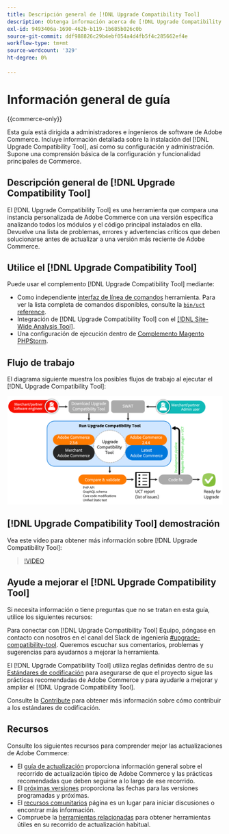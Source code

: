 ```yaml
---
title: Descripción general de [!DNL Upgrade Compatibility Tool]
description: Obtenga información acerca de [!DNL Upgrade Compatibility Tool] y cómo puede ayudarle con su proyecto de Adobe Commerce.
exl-id: 9493406a-1690-462b-b119-1b685b026c0b
source-git-commit: ddf988826c29b4ebf054a4d4fb5f4c285662ef4e
workflow-type: tm+mt
source-wordcount: '329'
ht-degree: 0%

---
```


# Información general de guía

{{commerce-only}}

Esta guía está dirigida a administradores e ingenieros de software de Adobe Commerce. Incluye información detallada sobre la instalación del [!DNL Upgrade Compatibility Tool], así como su configuración y administración. Supone una comprensión básica de la configuración y funcionalidad principales de Commerce.

## Descripción general de [!DNL Upgrade Compatibility Tool]

El [!DNL Upgrade Compatibility Tool] es una herramienta que compara una instancia personalizada de Adobe Commerce con una versión específica analizando todos los módulos y el código principal instalados en ella. Devuelve una lista de problemas, errores y advertencias críticos que deben solucionarse antes de actualizar a una versión más reciente de Adobe Commerce.

## Utilice el [!DNL Upgrade Compatibility Tool]

Puede usar el complemento [!DNL Upgrade Compatibility Tool] mediante:

- Como independiente [interfaz de línea de comandos](../upgrade-compatibility-tool/run.md) herramienta. Para ver la lista completa de comandos disponibles, consulte la [`bin/uct` reference](/help/reference/uct.md).
- Integración de [!DNL Upgrade Compatibility Tool] con el [[!DNL Site-Wide Analysis Tool]](../upgrade-compatibility-tool/integrate-analysis-tool.md).
- Una configuración de ejecución dentro de [Complemento Magento PHPStorm](../upgrade-compatibility-tool/run-configuration-phpstorm-plugin.md).

## Flujo de trabajo

El diagrama siguiente muestra los posibles flujos de trabajo al ejecutar el [!DNL Upgrade Compatibility Tool]:

![[!DNL Upgrade Compatibility Tool] Diagrama](../../assets/upgrade-guide/uct-diagram-v5.png)

## [!DNL Upgrade Compatibility Tool] demostración

Vea este vídeo para obtener más información sobre [!DNL Upgrade Compatibility Tool]:

>[!VIDEO](https://video.tv.adobe.com/v/341245?quality=12)

## Ayude a mejorar el [!DNL Upgrade Compatibility Tool]

Si necesita información o tiene preguntas que no se tratan en esta guía, utilice los siguientes recursos:

Para conectar con [!DNL Upgrade Compatibility Tool] Equipo, póngase en contacto con nosotros en el canal del Slack de ingeniería [#upgrade-compatibility-tool](https://magentocommeng.slack.com/archives/C019Y143U9F). Queremos escuchar sus comentarios, problemas y sugerencias para ayudarnos a mejorar la herramienta.

El [!DNL Upgrade Compatibility Tool] utiliza reglas definidas dentro de su [Estándares de codificación](https://developer.adobe.com/commerce/php/coding-standards/) para asegurarse de que el proyecto sigue las prácticas recomendadas de Adobe Commerce y para ayudarle a mejorar y ampliar el [!DNL Upgrade Compatibility Tool].

Consulte la [Contribute](https://developer.adobe.com/commerce/php/coding-standards/contributing/) para obtener más información sobre cómo contribuir a los estándares de codificación.

## Recursos

Consulte los siguientes recursos para comprender mejor las actualizaciones de Adobe Commerce:

- El [guía de actualización](../overview.md) proporciona información general sobre el recorrido de actualización típico de Adobe Commerce y las prácticas recomendadas que deben seguirse a lo largo de ese recorrido.
- El [próximas versiones](https://devdocs.magento.com/release/) proporciona las fechas para las versiones programadas y próximas.
- El [recursos comunitarios](https://developer.adobe.com/commerce/contributor/community/) página es un lugar para iniciar discusiones o encontrar más información.
- Compruebe la [herramientas relacionadas](../upgrade-compatibility-tool/related-tools.md) para obtener herramientas útiles en su recorrido de actualización habitual.
